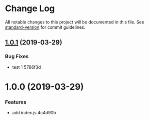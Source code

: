 # Change Log

All notable changes to this project will be documented in this file. See [standard-version](https://github.com/conventional-changelog/standard-version) for commit guidelines.

## [1.0.1](/compare/v1.0.0...v1.0.1) (2019-03-29)


### Bug Fixes

* test 1 5786f3d



# 1.0.0 (2019-03-29)


### Features

* add index.js 4c4d90b
